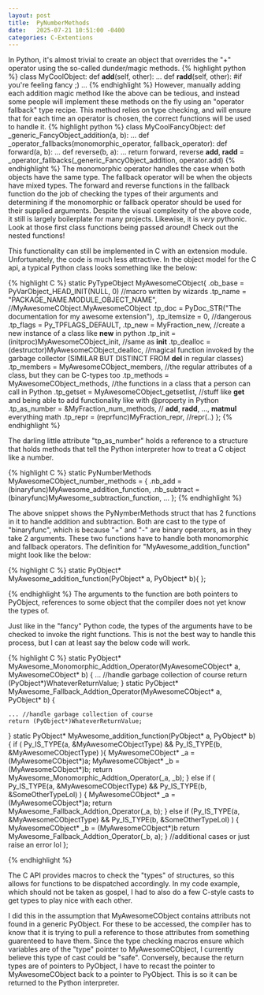```yaml
---
layout: post
title:  PyNumberMethods
date:   2025-07-21 10:51:00 -0400
categories: C-Extentions
---
```


In Python, it's almost trivial to create an object that overrides the "+" operator using the so-called dunder/magic methods. 
{% highlight python %}
class MyCoolObject:
    def __add__(self, other):
        ...
    def __radd__(self, other):
        #if you're feeling fancy ;)
        ...
{% endhighlight %}
However, manually adding each addition magic method like the above can be tedious, and instead some people will implement these methods on the fly using an "operator fallback" type recipe. This method relies on type checking, and will ensure that for each time an operator is chosen, the correct functions will be used to handle it. 
{% highlight python %}
class MyCoolFancyObject:
    def _generic_FancyObject_addition(a, b):
        ...
    def _operator_fallbacks(monomorphic_operator, fallback_operator):
        def forward(a, b):
            ...
        def reverse(b, a):
            ...
        return forward, reverse
    __add__, __radd__ = _operator_fallbacks(_generic_FancyObject_addition, operator.add)
{% endhighlight %}
The monomorphic operator handles the case when both objects have the same type. The fallback operator will be when the objects have mixed types. The forward and reverse functions in the fallback function do the job of checking the types of their arguments and determining if the monomorphic or fallback operator should be used for their supplied arguments. Despite the visual complexity of the above code, it still is largely boilerplate for many projects. Likewise, it is *very* pythonic. Look at those first class functions being passed around! Check out the nested functions! 

This functionality can still be implemented in C with an extension module. Unfortunately, the code is much less attractive. In the object model for the C api, a typical Python class looks something like the below:

{% highlight C %}
static PyTypeObject MyAwesomeCObject{
	.ob_base = PyVarObject_HEAD_INIT(NULL, 0) //macro written by wizards
	.tp_name = "PACKAGE_NAME.MODULE_OBJECT_NAME", //MyAwesomeCObject.MyAwesomeCObject
	.tp_doc = PyDoc_STR("The documentation for my awesome extension"),
	.tp_itemsize = 0, //dangerous
	.tp_flags = Py_TPFLAGS_DEFAULT,
	.tp_new = MyFraction_new, //create a new instance of a class like __new__ in python 
	.tp_init = (initproc)MyAwesomeCObject_init, //same as __init__ 
	.tp_dealloc = (destructor)MyAwesomeCObject_dealloc, //magical function invoked by the garbage collector (SIMILAR BUT DISTINCT FROM __del__ in regular classes)
	.tp_members = MyAwesomeCObject_members, //the regular attributes of a class, but they can be C-types too
	.tp_methods = MyAwesomeCObject_methods, //the functions in a class that a person can call in Python
	.tp_getset = MyAwesomeCObject_getsetlist, //stuff like __get__ and being able to add functionality like with @property in Python
	.tp_as_number = &MyFraction_num_methods, // __add__, __radd__, ..., __matmul__ everything math
	.tp_repr = (reprfunc)MyFraction_repr, //repr(..) 
};
{% endhighlight %}

The darling little attribute "tp_as_number" holds a reference to a structure that holds methods that tell the Python interpreter how to treat a C object like a number. 

{% highlight C %}
static PyNumberMethods MyAwesomeCObject_number_methods = {
	.nb_add = (binaryfunc)MyAwesome_addition_function,
	.nb_subtract = (binaryfunc)MyAwesome_subtraction_function,
    ...
};
{% endhighlight %}

The above snippet shows the PyNymberMethods struct that has 2 functions in it to handle addition and subtraction. Both are cast to the type of "binaryfunc", which is because "+" and "-" are binary operators, as in they take 2 arguments. These two functions have to handle both monomorphic and fallback operators. The definition for "MyAwesome_addition_function" might look like the below:

{% highlight C %}
static PyObject* 
MyAwesome_addition_function(PyObject* a, PyObject* b){
};

{% endhighlight %}
The arguments to the function are both pointers to PyObject, references to some object that the compiler does not yet know the types of. 

Just like in the "fancy" Python code, the types of the arguments have to be checked to invoke the right functions. This is not the best way to handle this process, but I can at least say the below code will work.  

{% highlight C %}
static PyObject*
MyAwesome_Monomorphic_Addtion_Operator(MyAwesomeCObject* a, MyAwesomeCObject* b)
{
    ... //handle garbage collection of course
    return (PyObject*)WhateverReturnValue;
}
static PyObject*
MyAwesome_Fallback_Addtion_Operator(MyAwesomeCObject* a, PyObject* b)
{

    ... //handle garbage collection of course
    return (PyObject*)WhateverReturnValue;
}
static PyObject* 
MyAwesome_addition_function(PyObject* a, PyObject* b)
{
    if ( Py_IS_TYPE(a, &MyAwesomeCObjectType) && Py_IS_TYPE(b, &MyAwesomeCObjectType) ){
        MyAwesomeCObject* _a = (MyAwesomeCObject*)a; 
        MyAwesomeCObject* _b = (MyAwesomeCObject*)b;
        return MyAwesome_Monomorphic_Addtion_Operator(_a, _b);
    }
    else if ( Py_IS_TYPE(a, &MyAwesomeCObjectType) && Py_IS_TYPE(b, &SomeOtherTypeLol) ) {
        MyAwesomeCObject* _a = (MyAwesomeCObject*)a;
        return MyAwesome_Fallback_Addtion_Operator(_a, b);
    }
    else if (Py_IS_TYPE(a, &MyAwesomeCObjectType) && Py_IS_TYPE(b, &SomeOtherTypeLol) ) {
        MyAwesomeCObject* _b = (MyAwesomeCObject*)b
        return MyAwesome_Fallback_Addtion_Operator(_b, a);
    }
    //additional cases or just raise an error lol
};

{% endhighlight %}

The C API provides macros to check the "types" of structures, so this allows for functions to be dispatched accordingly. In my code example, which should not be taken as gospel, I had to also do a few C-style casts to get types to play nice with each other. 

I did this in the assumption that MyAwesomeCObject contains attributs not found in a generic PyObject. For these to be accessed, the compiler has to know that it is trying to pull a reference to those attributes from something guarenteed to have them. Since the type checking macros ensure which variables are of the "type" pointer to MyAwesomeCObject, I currently believe this type of cast could be "safe". Conversely, because the return types are of pointers to PyObject, I have to recast the pointer to MyAwesomeCObject back to a pointer to PyObject. This is so it can be returned to the Python interpreter. 


